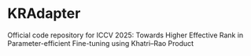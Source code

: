 # KRAdapter
Official code repository for ICCV 2025: Towards Higher Effective Rank in Parameter-efficient Fine-tuning using Khatri–Rao Product
